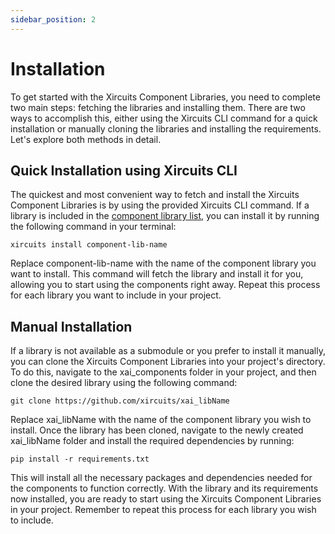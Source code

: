 ```yaml
---
sidebar_position: 2
---
```


# Installation
To get started with the Xircuits Component Libraries, you need to complete two main steps: fetching the libraries and installing them. There are two ways to accomplish this, either using the Xircuits CLI command for a quick installation or manually cloning the libraries and installing the requirements. Let's explore both methods in detail.

## Quick Installation using Xircuits CLI
The quickest and most convenient way to fetch and install the Xircuits Component Libraries is by using the provided Xircuits CLI command. If a library is included in the [component library list](https://github.com/XpressAI/xircuits/tree/master/xai_components#external-library), you can install it by running the following command in your terminal:

```
xircuits install component-lib-name
```

Replace component-lib-name with the name of the component library you want to install. This command will fetch the library and install it for you, allowing you to start using the components right away. Repeat this process for each library you want to include in your project.

## Manual Installation
If a library is not available as a submodule or you prefer to install it manually, you can clone the Xircuits Component Libraries into your project's directory. To do this, navigate to the xai_components folder in your project, and then clone the desired library using the following command:

```
git clone https://github.com/xircuits/xai_libName
```

Replace xai_libName with the name of the component library you wish to install. Once the library has been cloned, navigate to the newly created xai_libName folder and install the required dependencies by running:

```
pip install -r requirements.txt
```

This will install all the necessary packages and dependencies needed for the components to function correctly. With the library and its requirements now installed, you are ready to start using the Xircuits Component Libraries in your project. Remember to repeat this process for each library you wish to include.